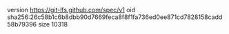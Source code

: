 version https://git-lfs.github.com/spec/v1
oid sha256:26c58b1c6b8dbb90d7669feca8f8f1fa736ed0ee871cd7828158cadd58b79396
size 10318
